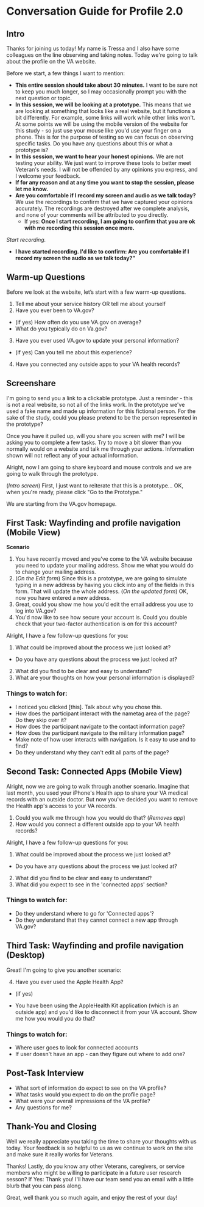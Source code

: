 # Conversation Guide for Profile 2.0 

## Intro

Thanks for joining us today! My name is Tressa and I also have some colleagues on the line observing and taking notes. Today we're going to talk about the profile on the VA website.

Before we start, a few things I want to mention:

- **This entire session should take about 30 minutes.** I want to be sure not to keep you much longer, so I may occasionally prompt you with the next question or topic.
- **In this session, we will be looking at a prototype.** This means that we are looking at something that looks like a real website, but it functions a bit differently. For example, some links will work while other links won't.   At some points we will be using the mobile version of the website for this study - so just use your mouse like you'd use your finger on a phone. This is for the purpose of testing so we can focus on observing specific tasks. Do you have any questions about this or what a prototype is? 
- **In this session, we want to hear your honest opinions.** We are not testing your ability. We just want to improve these tools to better meet Veteran's needs. I will not be offended by any opinions you express, and I welcome your feedback.
- **If for any reason and at any time you want to stop the session, please let me know.** 
- **Are you comfortable if I record my screen and audio as we talk today?** We use the recordings to confirm that we have captured your opinions accurately. The recordings are destroyed after we complete analysis, and none of your comments will be attributed to you directly. 
    - If yes: **Once I start recording, I am going to confirm that you are ok with me recording this session once more.** 

*Start recording.*

- **I have started recording. I'd like to confirm: Are you comfortable if I record my screen the audio as we talk today?"** 

## Warm-up Questions

Before we look at the website, let’s start with a few warm-up questions.

1. Tell me about your service history OR tell me about yourself
2. Have you ever been to VA.gov?
- (if yes) How often do you use VA.gov on average?
-  What do you typically do on Va.gov?
3. Have you ever used VA.gov to update your personal information?
- (if yes) Can you tell me about this experience?
4. Have you connected any outside apps to your VA health records?

## Screenshare
I'm going to send you a link to a clickable prototype. Just a reminder - this is not a real website, so not all of the links work.  In the prototype we've used a fake name and made up information for this fictional person.  For the sake of the study, could you please pretend to be the person represented in the prototype?

Once you have it pulled up, will you share you screen with me? I will be asking you to complete a few tasks. Try to move a bit slower than you normally would on a website and talk me through your actions. Information shown will not reflect any of your actual information.  

Alright, now I am going to share keyboard and mouse controls and we are going to walk through the prototype.

(*Intro screen*) First, I just want to reiterate that this is a prototype... OK, when you're ready, please click "Go to the Prototype."

We are starting from the VA.gov homepage.

## First Task: Wayfinding and profile navigation (Mobile View)

**Scenario**
1. You have recently moved and you've come to the VA website because you need to update your mailing address. Show me what you would do to change your mailing address. 
2. (*On the Edit form*) Since this is a prototype, we are going to simulate typing in a new address by having you click into any of the fields in this form. That will update the whole address. (*On the updated form*) OK, now you have entered a new address.
3. Great, could you show me how you'd edit the email address you use to log into VA.gov?
4. You'd now like to see how secure your account is.  Could you double check that your two-factor authentication is on for this account?

Alright, I have a few follow-up questions for you:

1. What could be improved about the process we just looked at?
- Do you have any questions about the process we just looked at?
2. What did you find to be clear and easy to understand?
3. What are your thoughts on how your personal information is displayed?

### Things to watch for:

- I noticed you clicked [this]. Talk about why you chose this.
- How does the participant interact with the nametag area of the page? Do they skip over it?
- How does the participant navigate to the contact information page?
- How does the participant navigate to the military information page?
- Make note of how user interacts with navigation.  Is it easy to use and to find?
- Do they understand why they can't edit all parts of the page?

## Second Task: Connected Apps (Mobile View)

Alright, now we are going to walk through another scenario.  Imagine that last month, you used your iPhone's Health app to share your VA medical records with an outside doctor. But now you've decided you want to remove the Health app's access to your VA records.   

1. Could you walk me through how you would do that?
(*Removes app*)
2. How would you connect a different outside app to your VA health records?

Alright, I have a few follow-up questions for you:

1. What could be improved about the process we just looked at?
- Do you have any questions about the process we just looked at?
2. What did you find to be clear and easy to understand?
3. What did you expect to see in the 'connected apps' section?

### Things to watch for:

- Do they understand where to go for 'Connected apps'?
- Do they understand that they cannot connect a new app through VA.gov?

## Third Task: Wayfinding and profile navigation (Desktop)

Great! I'm going to give you another scenario:

4. Have you ever used the Apple Health App?
- (if yes) 

- You have been using the AppleHealth Kit application (which is an outside app) and you'd like to disconnect it from your VA account. Show me how you would you do that?

### Things to watch for:

- Where user goes to look for connected accounts
- If user doesn't have an app - can they figure out where to add one? 

## Post-Task Interview 

- What sort of information do expect to see on the VA profile?
- What tasks would you expect to do on the profile page?
- What were your overall impressions of the VA profile?
- Any questions for me? 

## Thank-You and Closing

Well we really appreciate you taking the time to share your thoughts with us today. Your feedback is so helpful to us as we continue to work on the site and make sure it really works for Veterans.

Thanks! Lastly, do you know any other Veterans, caregivers, or service members who might be willing to participate in a future user research sesson? 
    If Yes: Thank you! I'll have our team send you an email with a little blurb that you can pass along. 

Great, well thank you so much again, and enjoy the rest of your day!
